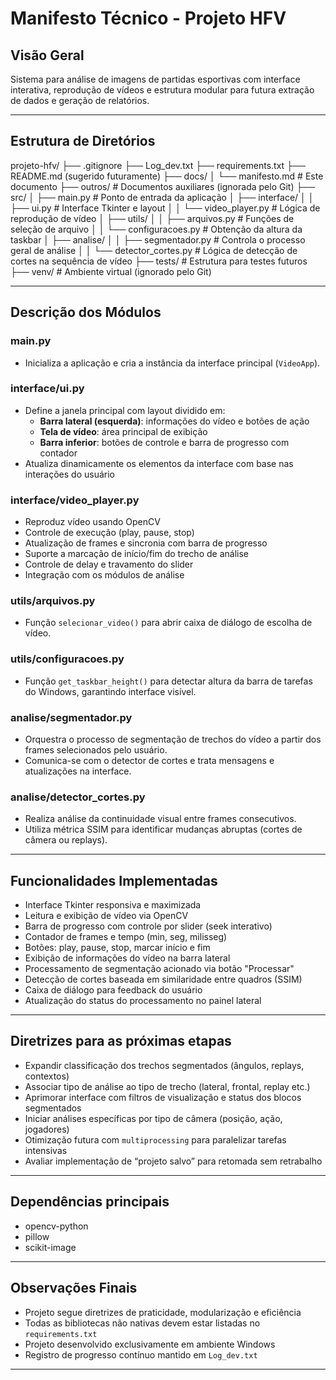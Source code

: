 # Manifesto Técnico - Projeto HFV

## Visão Geral
Sistema para análise de imagens de partidas esportivas com interface interativa, reprodução de vídeos e estrutura modular para futura extração de dados e geração de relatórios.

---

## Estrutura de Diretórios

projeto-hfv/
├── .gitignore
├── Log_dev.txt
├── requirements.txt
├── README.md (sugerido futuramente)
├── docs/
│   └── manifesto.md     # Este documento
├── outros/              # Documentos auxiliares (ignorada pelo Git)
├── src/
│   ├── main.py          # Ponto de entrada da aplicação
│   ├── interface/
│   │   ├── ui.py            # Interface Tkinter e layout
│   │   └── video_player.py  # Lógica de reprodução de vídeo
│   ├── utils/
│   │   ├── arquivos.py      # Funções de seleção de arquivo
│   │   └── configuracoes.py # Obtenção da altura da taskbar
│   ├── analise/
│   │   ├── segmentador.py       # Controla o processo geral de análise
│   │   └── detector_cortes.py   # Lógica de detecção de cortes na sequência de vídeo
├── tests/                # Estrutura para testes futuros
├── venv/                 # Ambiente virtual (ignorado pelo Git)

---

## Descrição dos Módulos

### main.py
- Inicializa a aplicação e cria a instância da interface principal (`VideoApp`).

### interface/ui.py
- Define a janela principal com layout dividido em:
  - **Barra lateral (esquerda)**: informações do vídeo e botões de ação
  - **Tela de vídeo**: área principal de exibição
  - **Barra inferior**: botões de controle e barra de progresso com contador
- Atualiza dinamicamente os elementos da interface com base nas interações do usuário

### interface/video_player.py
- Reproduz vídeo usando OpenCV
- Controle de execução (play, pause, stop)
- Atualização de frames e sincronia com barra de progresso
- Suporte a marcação de início/fim do trecho de análise
- Controle de delay e travamento do slider
- Integração com os módulos de análise

### utils/arquivos.py
- Função `selecionar_video()` para abrir caixa de diálogo de escolha de vídeo.

### utils/configuracoes.py
- Função `get_taskbar_height()` para detectar altura da barra de tarefas do Windows, garantindo interface visível.

### analise/segmentador.py
- Orquestra o processo de segmentação de trechos do vídeo a partir dos frames selecionados pelo usuário.
- Comunica-se com o detector de cortes e trata mensagens e atualizações na interface.

### analise/detector_cortes.py
- Realiza análise da continuidade visual entre frames consecutivos.
- Utiliza métrica SSIM para identificar mudanças abruptas (cortes de câmera ou replays).

---

## Funcionalidades Implementadas

- Interface Tkinter responsiva e maximizada
- Leitura e exibição de vídeo via OpenCV
- Barra de progresso com controle por slider (seek interativo)
- Contador de frames e tempo (min, seg, milisseg)
- Botões: play, pause, stop, marcar início e fim
- Exibição de informações do vídeo na barra lateral
- Processamento de segmentação acionado via botão "Processar"
- Detecção de cortes baseada em similaridade entre quadros (SSIM)
- Caixa de diálogo para feedback do usuário
- Atualização do status do processamento no painel lateral

---

## Diretrizes para as próximas etapas

- Expandir classificação dos trechos segmentados (ângulos, replays, contextos)
- Associar tipo de análise ao tipo de trecho (lateral, frontal, replay etc.)
- Aprimorar interface com filtros de visualização e status dos blocos segmentados
- Iniciar análises específicas por tipo de câmera (posição, ação, jogadores)
- Otimização futura com `multiprocessing` para paralelizar tarefas intensivas
- Avaliar implementação de “projeto salvo” para retomada sem retrabalho

---

## Dependências principais

- opencv-python
- pillow
- scikit-image

---

## Observações Finais

- Projeto segue diretrizes de praticidade, modularização e eficiência
- Todas as bibliotecas não nativas devem estar listadas no `requirements.txt`
- Projeto desenvolvido exclusivamente em ambiente Windows
- Registro de progresso contínuo mantido em `Log_dev.txt`

---